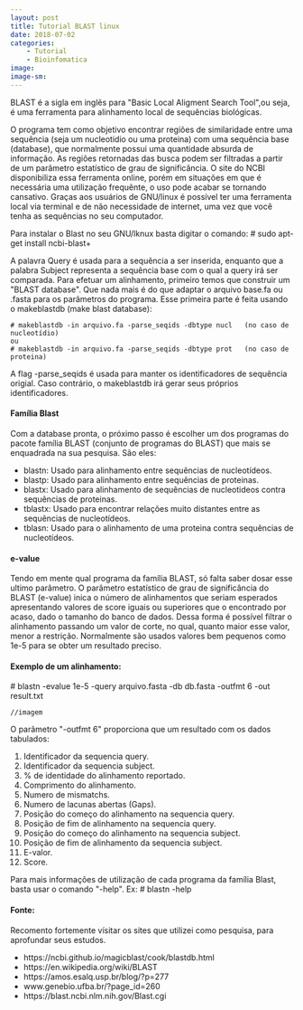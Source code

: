```yaml
---
layout: post
title: Tutorial BLAST linux
date: 2018-07-02
categories:
    - Tutorial
    - Bioinfomatica
image:
image-sm:
---
```


   BLAST é a sigla em inglês para "Basic Local Aligment Search Tool",ou seja, 
é uma ferramenta para alinhamento local de sequências biológicas.

   O programa tem como objetivo encontrar regiões de similaridade entre uma 
sequência (seja um nucleotidio ou uma proteina) com uma sequência base (database), 
que normalmente possui uma quantidade absurda de informação. As regiões retornadas 
das busca podem ser filtradas a partir de um parâmetro estatístico de grau de 
significância.
    O site do NCBI disponibiliza essa ferramenta online, porém em situações em que 
é necessária uma utilização frequênte, o uso  pode acabar se tornando cansativo. 
Graças aos usuários de GNU/linux é possível ter uma ferramenta local via terminal e 
de não necessidade de internet, uma vez que você tenha as sequências no seu computador.
    
   Para instalar o Blast no seu GNU/lknux basta digitar o comando:
	# sudo apt-get install ncbi-blast+

   A palavra Query é usada para a sequência a ser inserida, enquanto que a palabra Subject representa a sequência base com o qual a query irá ser comparada.
    Para efetuar um alinhamento, primeiro temos que construir um "BLAST database". Que nada mais é do que adaptar o arquivo base.fa ou .fasta para os parâmetros do programa. Esse primeira parte é feita usando o makeblastdb (make blast database):

	# makeblastdb -in arquivo.fa -parse_seqids -dbtype nucl   (no caso de nucleotídio) 
	ou
	# makeblastdb -in arquivo.fa -parse_seqids -dbtype prot   (no caso de proteina) 

   A flag -parse_seqids é usada para manter os identificadores de sequência origial. Caso contrário, o makeblastdb irá gerar seus próprios identificadores. 

   <h4>Família Blast</h4>
       Com a database pronta, o próximo passo é escolher um dos programas do pacote família BLAST (conjunto de programas do BLAST) que mais se enquadrada na sua pesquisa. 
       São eles:
       <ul>
         <li>blastn: Usado para alinhamento entre sequências de nucleotídeos.</li>
         <li>blastp: Usado para alinhamento entre sequências de proteinas.</li>
         <li>blastx: Usado para alinhamento de sequências de nucleotideos contra sequências de proteinas.</li>
         <li>tblastx: Usado para encontrar relações muito distantes entre as sequências de nucleotídeos.</li>
         <li>tblasn: Usado para o alinhamento de uma proteina contra sequências de nucleotídeos.</li> 
       </ul>

   <h4>e-value</h4>
    Tendo em mente qual programa da família BLAST, só falta saber dosar esse ultimo parâmetro.
    O parâmetro estatístico de grau de significância do BLAST (e-value) inica o número de alinhamentos que seriam esperados apresentando valores de score iguais ou superiores que o encontrado por acaso, dado o tamanho do banco de dados. Dessa forma é possível filtrar o alinhamento passando um valor de corte, no qual, quanto maior esse valor, menor a restrição. Normalmente são usados valores bem pequenos como 1e-5 para se obter um resultado preciso.

   <h4>Exemplo de um alinhamento:</h4>
     # blastn -evalue 1e-5 -query arquivo.fasta -db db.fasta -outfmt 6 -out result.txt
	
	//imagem

   O parâmetro "-outfmt 6" proporciona que um resultado com os dados tabulados:
	<ol>
		<li> Identificador da sequencia query.</li>
		<li> Identificador da sequencia subject.</li>
		<li> % de identidade do alinhamento reportado.</li>
		<li> Comprimento do alinhamento.</li>
		<li> Numero de mismatchs.</li>
		<li> Numero de lacunas abertas (Gaps).</li>
		<li> Posição do começo do alinhamento na sequencia query.</li>
		<li> Posição de fim de alinhamento na sequencia query.</li>
		<li> Posição do começo do alinhamento na sequencia subject.</li>
		<li> Posição de fim de alinhamento da sequencia subject.</li>
		<li> E-valor.</li>
		<li> Score.</li>
	</ol>

   Para mais informações de utilização de cada programa da família Blast, basta usar o comando "-help".
    Ex:
	# blastn -help 

   <h4>Fonte:</h4>
        Recomento fortemente vísitar os sites que utilizei como pesquisa, para aprofundar seus estudos.
        <ul>
	    <li> https://ncbi.github.io/magicblast/cook/blastdb.html</li>
	    <li> https://en.wikipedia.org/wiki/BLAST </li>
	    <li> https://amos.esalq.usp.br/blog/?p=277</li>
	    <li> www.genebio.ufba.br/?page_id=260</li>
	    <li> https://blast.ncbi.nlm.nih.gov/Blast.cgi</li>
        </ul>

